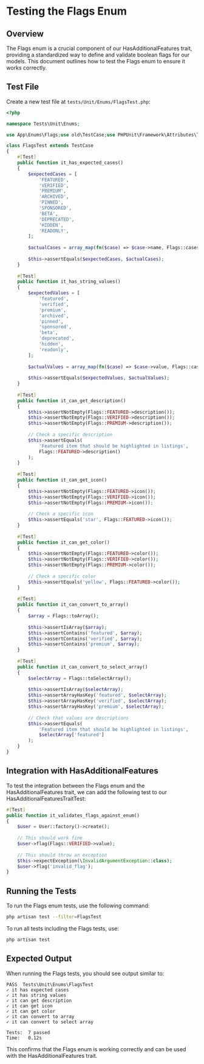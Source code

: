 # Testing the Flags Enum

<link rel="stylesheet" href="../../assets/css/styles.css">

## Overview

The Flags enum is a crucial component of our HasAdditionalFeatures trait, providing a standardized way to define and validate boolean flags for our models. This document outlines how to test the Flags enum to ensure it works correctly.

## Test File

Create a new test file at `tests/Unit/Enums/FlagsTest.php`:

```php
<?php

namespace Tests\Unit\Enums;

use App\Enums\Flags;use old\TestCase;use PHPUnit\Framework\Attributes\Test;

class FlagsTest extends TestCase
{
    #[Test]
    public function it_has_expected_cases()
    {
        $expectedCases = [
            'FEATURED',
            'VERIFIED',
            'PREMIUM',
            'ARCHIVED',
            'PINNED',
            'SPONSORED',
            'BETA',
            'DEPRECATED',
            'HIDDEN',
            'READONLY',
        ];
        
        $actualCases = array_map(fn($case) => $case->name, Flags::cases());
        
        $this->assertEquals($expectedCases, $actualCases);
    }
    
    #[Test]
    public function it_has_string_values()
    {
        $expectedValues = [
            'featured',
            'verified',
            'premium',
            'archived',
            'pinned',
            'sponsored',
            'beta',
            'deprecated',
            'hidden',
            'readonly',
        ];
        
        $actualValues = array_map(fn($case) => $case->value, Flags::cases());
        
        $this->assertEquals($expectedValues, $actualValues);
    }
    
    #[Test]
    public function it_can_get_description()
    {
        $this->assertNotEmpty(Flags::FEATURED->description());
        $this->assertNotEmpty(Flags::VERIFIED->description());
        $this->assertNotEmpty(Flags::PREMIUM->description());
        
        // Check a specific description
        $this->assertEquals(
            'Featured item that should be highlighted in listings',
            Flags::FEATURED->description()
        );
    }
    
    #[Test]
    public function it_can_get_icon()
    {
        $this->assertNotEmpty(Flags::FEATURED->icon());
        $this->assertNotEmpty(Flags::VERIFIED->icon());
        $this->assertNotEmpty(Flags::PREMIUM->icon());
        
        // Check a specific icon
        $this->assertEquals('star', Flags::FEATURED->icon());
    }
    
    #[Test]
    public function it_can_get_color()
    {
        $this->assertNotEmpty(Flags::FEATURED->color());
        $this->assertNotEmpty(Flags::VERIFIED->color());
        $this->assertNotEmpty(Flags::PREMIUM->color());
        
        // Check a specific color
        $this->assertEquals('yellow', Flags::FEATURED->color());
    }
    
    #[Test]
    public function it_can_convert_to_array()
    {
        $array = Flags::toArray();
        
        $this->assertIsArray($array);
        $this->assertContains('featured', $array);
        $this->assertContains('verified', $array);
        $this->assertContains('premium', $array);
    }
    
    #[Test]
    public function it_can_convert_to_select_array()
    {
        $selectArray = Flags::toSelectArray();
        
        $this->assertIsArray($selectArray);
        $this->assertArrayHasKey('featured', $selectArray);
        $this->assertArrayHasKey('verified', $selectArray);
        $this->assertArrayHasKey('premium', $selectArray);
        
        // Check that values are descriptions
        $this->assertEquals(
            'Featured item that should be highlighted in listings',
            $selectArray['featured']
        );
    }
}
```

## Integration with HasAdditionalFeatures

To test the integration between the Flags enum and the HasAdditionalFeatures trait, we can add the following test to our HasAdditionalFeaturesTraitTest:

```php
#[Test]
public function it_validates_flags_against_enum()
{
    $user = User::factory()->create();
    
    // This should work fine
    $user->flag(Flags::VERIFIED->value);
    
    // This should throw an exception
    $this->expectException(\InvalidArgumentException::class);
    $user->flag('invalid_flag');
}
```

## Running the Tests

To run the Flags enum tests, use the following command:

```bash
php artisan test --filter=FlagsTest
```

To run all tests including the Flags tests, use:

```bash
php artisan test
```

## Expected Output

When running the Flags tests, you should see output similar to:

```
PASS  Tests\Unit\Enums\FlagsTest
✓ it has expected cases
✓ it has string values
✓ it can get description
✓ it can get icon
✓ it can get color
✓ it can convert to array
✓ it can convert to select array

Tests:  7 passed
Time:   0.12s
```

This confirms that the Flags enum is working correctly and can be used with the HasAdditionalFeatures trait.
